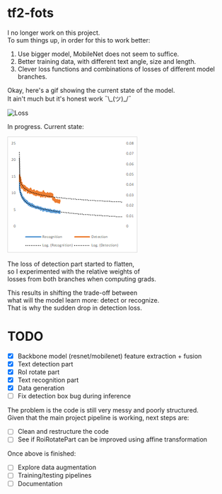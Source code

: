 # tf2-fots

I no longer work on this project.  
To sum things up, in order for this to work better:
1. Use bigger model, MobileNet does not seem to suffice.
2. Better training data, with different text angle, size and length.
3. Clever loss functions and combinations of losses of different model branches.

Okay, here's a gif showing the current state of the model.   
It ain't much but it's honest work ¯\\\_(ツ)\_/¯

![Loss](misc/gif.gif?raw=true)

In progress. Current state:

![Loss](misc/loss.bmp?raw=true)

The loss of detection part started to flatten,  
so I experimented with the relative weights of  
losses from both branches when computing grads.  

This results in shifting the trade-off between  
what will the model learn more: detect or recognize.  
That is why the sudden drop in detection loss.  

# TODO

- [x] Backbone model (resnet/mobilenet) feature extraction + fusion
- [x] Text detection part
- [x] RoI rotate part
- [x] Text recognition part
- [x] Data generation
- [ ] Fix detection box bug during inference

The problem is the code is still very messy and poorly structured.  
Given that the main project pipeline is working, next steps are:

- [ ] Clean and restructure the code
- [ ] See if RoiRotatePart can be improved using affine transformation

Once above is finished:

- [ ] Explore data augmentation
- [ ] Training/testing pipelines
- [ ] Documentation
